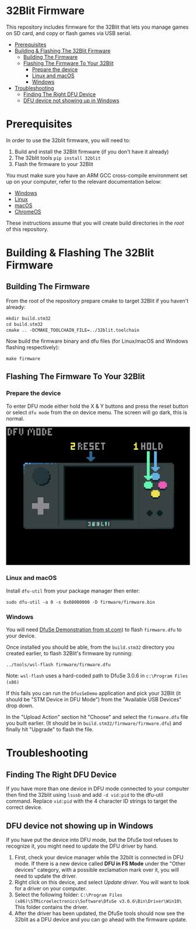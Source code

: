 # 32Blit Firmware <!-- omit in toc -->

This repository includes firmware for the 32Blit that lets you manage games on SD card, and copy or flash games via USB serial.

- [Prerequisites](#prerequisites)
- [Building & Flashing The 32Blit Firmware](#building--flashing-the-32blit-firmware)
  - [Building The Firmware](#building-the-firmware)
  - [Flashing The Firmware To Your 32Blit](#flashing-the-firmware-to-your-32blit)
    - [Prepare the device](#prepare-the-device)
    - [Linux and macOS](#linux-and-macos)
    - [Windows](#windows)
- [Troubleshooting](#troubleshooting)
  - [Finding The Right DFU Device](#finding-the-right-dfu-device)
  - [DFU device not showing up in Windows](#dfu-device-not-showing-up-in-windows)

# Prerequisites

In order to use the 32blit firmware, you will need to:

1. Build and install the 32Blit firmware (if you don't have it already)
2. The 32blit tools `pip install 32blit`
3. Flash the firmware to your 32Blit

You must make sure you have an ARM GCC cross-compile environment set up on your computer, refer to the relevant documentation below:

* [Windows](Windows-WSL.md)
* [Linux](Linux.md)
* [macOS](macOS.md)
* [ChromeOS](ChromeOS.md)

These instructions assume that you will create build directories in the *root* of this repository.

# Building & Flashing The 32Blit Firmware

## Building The Firmware

From the root of the repository prepare cmake to target 32Blit if you haven't already:

```
mkdir build.stm32
cd build.stm32
cmake .. -DCMAKE_TOOLCHAIN_FILE=../32blit.toolchain
```

Now build the firmware binary and dfu files (for Linux/macOS and Windows flashing respectively):

```
make firmware
```

## Flashing The Firmware To Your 32Blit

### Prepare the device

To enter DFU mode either hold the X & Y buttons and press the reset button or select `dfu mode` from the on device menu. The screen will go dark, this is normal.

![hold the X & Y buttons and press the reset button](resources/enter-dfu-mode.png)

### Linux and macOS

Install `dfu-util` from your package manager then enter:

```
sudo dfu-util -a 0 -s 0x08000000 -D firmware/firmware.bin
```

### Windows

You will need [DfuSe Demonstration from st.com](https://www.st.com/en/development-tools/stsw-stm32080.html)) to flash `firmware.dfu` to your device.

Once installed you should be able, from the `build.stm32` directory you created earlier, to flash 32Blit's firmware by running:

```
../tools/wsl-flash firmware/firmware.dfu
```

Note: `wsl-flash` uses a hard-coded path to DfuSe 3.0.6 in `c:\Program Files (x86)`

If this fails you can run the `DfusSeDemo` application and pick your 32Blit (it should be "STM Device in DFU Mode") from the "Available USB Devices" drop down.

In the "Upload Action" section hit "Choose" and select the `firmware.dfu` file you built earlier. (It should be in `build.stm32/firmware/firmware.dfu`) and finally hit "Upgrade" to flash the file.

# Troubleshooting

## Finding The Right DFU Device

If you have more than one device in DFU mode connected to your computer then find the 32blit using `lsusb` and add `-d vid:pid` to the dfu-util command. Replace `vid:pid` with the 4 character ID strings to target the correct device.

## DFU device not showing up in Windows

If you have put the device into DFU mode, but the DfuSe tool refuses to recognize it, you might need to update the DFU driver by hand. 

1. First, check your device manager while the 32blit is connected in DFU mode. If there is a new device called **DFU in FS Mode** under the 
"Other devices" category, with a possible exclamation mark over it, you will need to update the driver.
2. Right click on this device, and select _Update driver_. You will want to look for a driver on your computer. 
3. Select the following folder: `C:\Program Files (x86)\STMicroelectronics\Software\DfuSe v3.0.6\Bin\Driver\Win10\` This folder contains the driver. 
4. After the driver has been updated, the DfuSe tools should now see the 32blit as a DFU device and you can go ahead with the firmware update. 